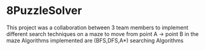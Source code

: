# 8PuzzleSolver
This project was a collaboration between 3 team members to implement different search techniques on a maze to move from point A -> point B in the maze
Algorithms implemented are (BFS,DFS,A*) searching Algorithms
